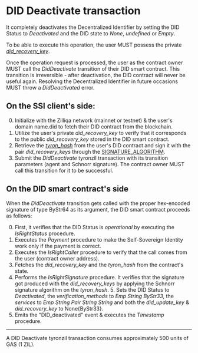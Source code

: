# DID Deactivate transaction

It completely deactivates the Decentralized Identifier by setting the DID Status to *Deactivated* and the DID state to *None*, *undefined* or *Empty*.

To be able to execute this operation, the user MUST possess the private [*did_recovery_key*](../protocol-parameters.md#did-keys).

Once the operation request is processed, the user as the contract owner MUST call the *DidDeactivate* transition of their DID smart contract. This transition is irreversible - after deactivation, the DID contract will never be useful again. Resolving the Decentralized Identifier in future occasions MUST throw a *DidDeactivated* error.

## On the SSI client's side:

0. Initialize with the Zilliqa network (mainnet or testnet) & the user's domain name.did to fetch their DID contract from the blockchain.
1. Utilize the user's private *did_recovery_key* to verify that it corresponds to the public *did_recovery_key* stored in the DID smart contract.
3. Retrieve the [*tyron_hash*](../protocol-parameters.md#tyron-hash) from the user's DID contract and sign it with the pair *did_recovery_keys* through the [SIGNATURE_ALGORITHM](../protocol-parameters.md#signature-algorithm).
5. Submit the *DidDeactivate* tyronzil transaction with its transition parameters (agent and Schnorr signature). The contract owner MUST call this transition for it to be successful.

## On the DID smart contract's side

When the *DidDeactivate* transition gets called with the proper hex-encoded signature of type ByStr64 as its argument, the DID smart contract proceeds as follows:

0. First, it verifies that the DID Status is *operational* by executing the *IsRightStatus* procedure.
1. Executes the  *Payment* procedure to make the Self-Sovereign Identity work only if the payment is correct.
2. Executes the *IsRightCaller* procedure to verify that the call comes from the user (contract owner address).
3. Fetches the *did_recovery_key* and the *tyron_hash* from the contract's state.
4. Performs the *IsRightSignature* procedure. It verifies that the signature got produced with the *did_recovery_keys* by applying the Schnorr signature algorithm on the *tyron_hash*. 5. Sets the DID Status to *Deactivated*, the *verification_methods* to *Emp String ByStr33*, the *services* to *Emp String Pair String String* and both the *did_update_key* & *did_recovery_key* to None{ByStr33}.
6. Emits the "DID_deactivated" event & executes the *Timestamp* procedure.

---

A DID Deactivate tyronzil transaction consumes approximately 500 units of GAS (1 ZIL).
